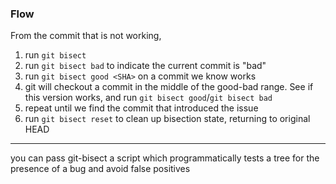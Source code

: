 
### Flow
From the commit that is not working,
1. run `git bisect`
2. run `git bisect bad` to indicate the current commit is "bad"
3. run `git bisect good <SHA>` on a commit we know works
4. git will checkout a commit in the middle of the good-bad range. See if this version works, and run `git bisect good`/`git bisect bad`
5. repeat until we find the commit that introduced the issue
6. run `git bisect reset` to clean up bisection state, returning to original HEAD

* * *

you can pass git-bisect a script which programmatically tests a tree for the presence of a bug and avoid false positives
